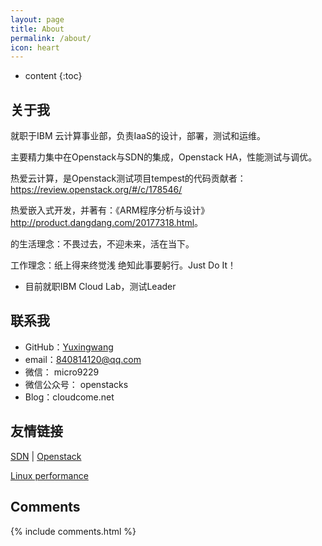 ```yaml
---
layout: page
title: About
permalink: /about/
icon: heart
---
```


* content
{:toc}

## 关于我

就职于IBM 云计算事业部，负责IaaS的设计，部署，测试和运维。

主要精力集中在Openstack与SDN的集成，Openstack HA，性能测试与调优。

热爱云计算，是Openstack测试项目tempest的代码贡献者：<https://review.openstack.org/#/c/178546/>

热爱嵌入式开发，并著有：《ARM程序分析与设计》<http://product.dangdang.com/20177318.html>。

的生活理念：不畏过去，不迎未来，活在当下。

工作理念：纸上得来终觉浅 绝知此事要躬行。Just Do It！

* 目前就职IBM Cloud Lab，测试Leader

## 联系我

* GitHub：[Yuxingwang](https://github.com/openstacks)
* email：840814120@qq.com
* 微信： micro9229
* 微信公众号： openstacks
* Blog：cloudcome.net 

## 友情链接

[SDN](http://sdnhub.org/tutorials/) \| [Openstack](https://openstack.com)     

[Linux performance](http://www.brendangregg.com/linuxperf.html)

## Comments

{% include comments.html %}
